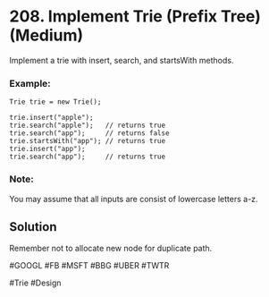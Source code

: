 # 208. Implement Trie (Prefix Tree) (Medium)

Implement a trie with insert, search, and startsWith methods.

### Example:
```
Trie trie = new Trie();

trie.insert("apple");
trie.search("apple");   // returns true
trie.search("app");     // returns false
trie.startsWith("app"); // returns true
trie.insert("app");   
trie.search("app");     // returns true
```

### Note:
You may assume that all inputs are consist of lowercase letters a-z.

## Solution
Remember not to allocate new node for duplicate path.

#GOOGL #FB #MSFT #BBG #UBER #TWTR

#Trie #Design
